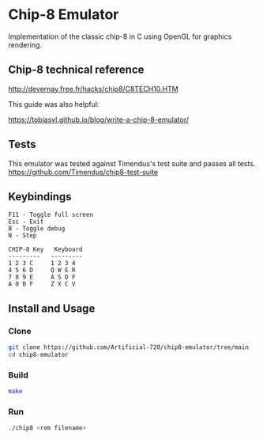 # Chip-8 Emulator

Implementation of the classic chip-8 in C using OpenGL for graphics rendering.

## Chip-8 technical reference

http://devernay.free.fr/hacks/chip8/C8TECH10.HTM

This guide was also helpful:

https://tobiasvl.github.io/blog/write-a-chip-8-emulator/


## Tests

This emulator was tested against Timendus's test suite and passes all tests.
https://github.com/Timendus/chip8-test-suite


## Keybindings


```
F11 - Toggle full screen
Esc - Exit
B - Toggle debug
N - Step

CHIP-8 Key   Keyboard
---------   ---------
1 2 3 C     1 2 3 4
4 5 6 D     Q W E R
7 8 9 E     A S D F
A 0 B F     Z X C V
```

## Install and Usage

### Clone

```bash
git clone https://github.com/Artificial-720/chip8-emulator/tree/main
cd chip8-emulator
```

### Build

```bash
make
```

### Run

```bash
./chip8 <rom filename>
```

